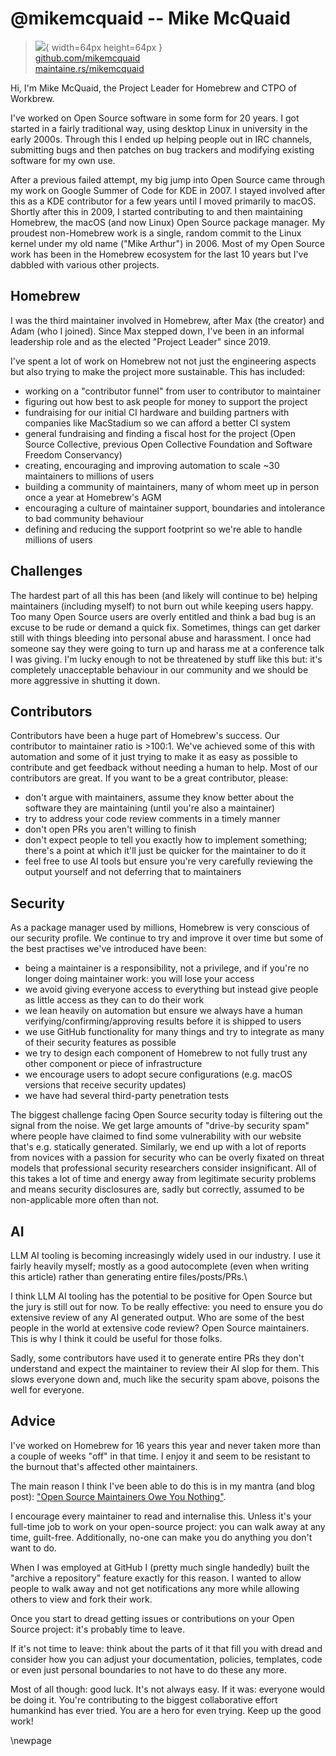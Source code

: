 # @mikemcquaid -- Mike McQuaid

> ![](https://i0.wp.com/github.com/mikemcquaid.png?resize=200%2C200&ssl=1){ width=64px height=64px }  
> [github.com/mikemcquaid](https://github.com/mikemcquaid)  
> [maintaine.rs/mikemcquaid](https://maintaine.rs/mikemcquaid)

Hi, I'm Mike McQuaid, the Project Leader for Homebrew and CTPO of Workbrew.

I've worked on Open Source software in some form for 20 years.
I got started in a fairly traditional way, using desktop Linux in university in the early 2000s.
Through this I ended up helping people out in IRC channels, submitting bugs and then patches on bug trackers and modifying existing software for my own use.

After a previous failed attempt, my big jump into Open Source came through my work on Google Summer of Code for KDE in 2007.
I stayed involved after this as a KDE contributor for a few years until I moved primarily to macOS.
Shortly after this in 2009, I started contributing to and then maintaining Homebrew, the macOS (and now Linux) Open Source package manager.
My proudest non-Homebrew work is a single, random commit to the Linux kernel under my old name ("Mike Arthur") in 2006.
Most of my Open Source work has been in the Homebrew ecosystem for the last 10 years but I've dabbled with various other projects.

## Homebrew

I was the third maintainer involved in Homebrew, after Max (the creator) and Adam (who I joined).
Since Max stepped down, I've been in an informal leadership role and as the elected "Project Leader" since 2019.

I've spent a lot of work on Homebrew not not just the engineering aspects but also trying to make the project more sustainable.
This has included:

- working on a "contributor funnel" from user to contributor to maintainer
- figuring out how best to ask people for money to support the project
- fundraising for our initial CI hardware and building partners with companies like MacStadium so we can afford a better CI system
- general fundraising and finding a fiscal host for the project (Open Source Collective, previous Open Collective Foundation and Software Freedom Conservancy)
- creating, encouraging and improving automation to scale ~30 maintainers to millions of users
- building a community of maintainers, many of whom meet up in person once a year at Homebrew's AGM
- encouraging a culture of maintainer support, boundaries and intolerance to bad community behaviour
- defining and reducing the support footprint so we're able to handle millions of users

## Challenges

The hardest part of all this has been (and likely will continue to be) helping maintainers (including myself) to not burn out while keeping users happy.
Too many Open Source users are overly entitled and think a bad bug is an excuse to be rude or demand a quick fix.
Sometimes, things can get darker still with things bleeding into personal abuse and harassment.
I once had someone say they were going to turn up and harass me at a conference talk I was giving.
I'm lucky enough to not be threatened by stuff like this but: it's completely unacceptable behaviour in our community and we should be more aggressive in shutting it down.

## Contributors

Contributors have been a huge part of Homebrew's success.
Our contributor to maintainer ratio is >100:1.
We've achieved some of this with automation and some of it just trying to make it as easy as possible to contribute and get feedback without needing a human to help.
Most of our contributors are great.
If you want to be a great contributor, please:

- don't argue with maintainers, assume they know better about the software they are maintaining (until you're also a maintainer)
- try to address your code review comments in a timely manner
- don't open PRs you aren't willing to finish
- don't expect people to tell you exactly how to implement something; there's a point at which it'll just be quicker for the maintainer to do it
- feel free to use AI tools but ensure you're very carefully reviewing the output yourself and not deferring that to maintainers

## Security

As a package manager used by millions, Homebrew is very conscious of our security profile.
We continue to try and improve it over time but some of the best practises we've introduced have been:

- being a maintainer is a responsibility, not a privilege, and if you're no longer doing maintainer work: you will lose your access
- we avoid giving everyone access to everything but instead give people as little access as they can to do their work
- we lean heavily on automation but ensure we always have a human verifying/confirming/approving results before it is shipped to users
- we use GitHub functionality for many things and try to integrate as many of their security features as possible
- we try to design each component of Homebrew to not fully trust any other component or piece of infrastructure
- we encourage users to adopt secure configurations (e.g. macOS versions that receive security updates)
- we have had several third-party penetration tests

The biggest challenge facing Open Source security today is filtering out the signal from the noise.
We get large amounts of "drive-by security spam" where people have claimed to find some vulnerability with our website that's e.g. statically generated.
Similarly, we end up with a lot of reports from novices with a passion for security who can be overly fixated on threat models that professional security researchers consider insignificant.
All of this takes a lot of time and energy away from legitimate security problems and means security disclosures are, sadly but correctly, assumed to be non-applicable more often than not.

## AI

LLM AI tooling is becoming increasingly widely used in our industry.
I use it fairly heavily myself; mostly as a good autocomplete (even when writing this article) rather than generating entire files/posts/PRs.\

I think LLM AI tooling has the potential to be positive for Open Source but the jury is still out for now.
To be really effective: you need to ensure you do extensive review of any AI generated output.
Who are some of the best people in the world at extensive code review?
Open Source maintainers.
This is why I think it could be useful for those folks.

Sadly, some contributors have used it to generate entire PRs they don't understand and expect the maintainer to review their AI slop for them.
This slows everyone down and, much like the security spam above, poisons the well for everyone.

## Advice

I've worked on Homebrew for 16 years this year and never taken more than a couple of weeks "off" in that time.
I enjoy it and seem to be resistant to the burnout that's affected other maintainers.

The main reason I think I've been able to do this is in my mantra (and blog post):
["Open Source Maintainers Owe You Nothing"](https://mikemcquaid.com/open-source-maintainers-owe-you-nothing/).

I encourage every maintainer to read and internalise this.
Unless it's your full-time job to work on your open-source project: you can walk away at any time, guilt-free.
Additionally, no-one can make you do anything you don't want to do.

When I was employed at GitHub I (pretty much single handedly) built the "archive a repository" feature exactly for this reason.
I wanted to allow people to walk away and not get notifications any more while allowing others to view and fork their work.

Once you start to dread getting issues or contributions on your Open Source project: it's probably time to leave.

If it's not time to leave: think about the parts of it that fill you with dread and consider how you can adjust your documentation, policies, templates, code or even just personal boundaries to not have to do these any more.

Most of all though: good luck.
It's not always easy.
If it was: everyone would be doing it.
You're contributing to the biggest collaborative effort humankind has ever tried.
You are a hero for even trying.
Keep up the good work!

\newpage
